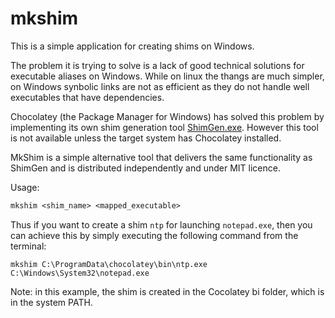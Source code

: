 # mkshim

This is a simple application for creating shims on Windows. 

The problem it is trying to solve is a lack of good technical solutions for executable aliases on Windows. While on linux the thangs are much simpler, on Windows synbolic links are not as efficient as they do not handle well executables that have dependencies.

Chocolatey (the Package Manager for Windows) has solved this problem by implementing its own shim generation tool [ShimGen.exe](https://docs.chocolatey.org/en-us/features/shim). However this tool is not available unless the target system has Chocolatey installed.

MkShim is a simple alternative tool that delivers the same functionality as ShimGen and is distributed independently and under MIT licence.

Usage:
```txt
mkshim <shim_name> <mapped_executable> 
``` 

Thus if you want to create a shim `ntp` for launching `notepad.exe`, then you can achieve this by simply executing the following command from the terminal:
```
mkshim C:\ProgramData\chocolatey\bin\ntp.exe C:\Windows\System32\notepad.exe
```
Note: in this example, the shim is created in the Cocolatey bi folder, which is in the system PATH.
